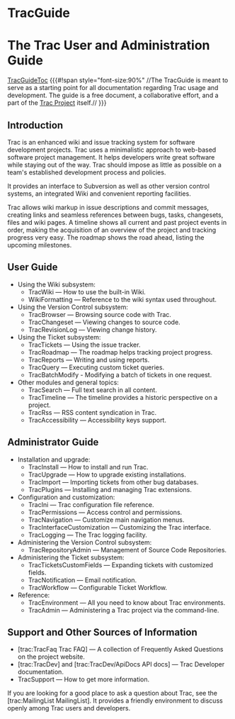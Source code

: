 # TracGuide
# The Trac User and Administration Guide

[TracGuideToc](TracGuideToc.md)
{{{#!span style="font-size:90%"
//The TracGuide is meant to serve as a starting point for all documentation regarding Trac usage and development. The guide is a free document, a collaborative effort, and a part of the [Trac Project](http://trac.edgewall.org) itself.//
}}}

## Introduction

Trac is an enhanced wiki and issue tracking system for software development projects. Trac uses a minimalistic approach to web-based software project management. It helps developers write great software while staying out of the way. Trac should impose as little as possible on a team's established development process and policies.

It provides an interface to Subversion as well as other version control systems, an integrated Wiki and convenient reporting facilities.

Trac allows wiki markup in issue descriptions and commit messages, creating links and seamless references between bugs, tasks, changesets, files and wiki pages. A timeline shows all current and past project events in order, making the acquisition of an overview of the project and tracking progress very easy. The roadmap shows the road ahead, listing the upcoming milestones.

## User Guide

 * Using the Wiki subsystem:
   * TracWiki — How to use the built-in Wiki.
   * WikiFormatting — Reference to the wiki syntax used throughout.
 * Using the Version Control subsystem:
   * TracBrowser — Browsing source code with Trac.
   * TracChangeset — Viewing changes to source code.
   * TracRevisionLog — Viewing change history.
 * Using the Ticket subsystem:
   * TracTickets — Using the issue tracker.
   * TracRoadmap — The roadmap helps tracking project progress.
   * TracReports — Writing and using reports.
   * TracQuery — Executing custom ticket queries.
   * TracBatchModify - Modifying a batch of tickets in one request.
 * Other modules and general topics:
   * TracSearch — Full text search in all content.
   * TracTimeline — The timeline provides a historic perspective on a project.
   * TracRss — RSS content syndication in Trac.
   * TracAccessibility — Accessibility keys support.

## Administrator Guide

 * Installation and upgrade:
   * TracInstall — How to install and run Trac.
   * TracUpgrade — How to upgrade existing installations.
   * TracImport — Importing tickets from other bug databases.
   * TracPlugins — Installing and managing Trac extensions.
 * Configuration and customization:
   * TracIni — Trac configuration file reference.
   * TracPermissions — Access control and permissions.
   * TracNavigation — Customize main navigation menus.
   * TracInterfaceCustomization — Customizing the Trac interface.
   * TracLogging — The Trac logging facility.
 * Administering the Version Control subsystem:
   * TracRepositoryAdmin — Management of Source Code Repositories.
 * Administering the Ticket subsystem:
   * TracTicketsCustomFields — Expanding tickets with customized fields.
   * TracNotification — Email notification.
   * TracWorkflow — Configurable Ticket Workflow.
 * Reference:
   * TracEnvironment — All you need to know about Trac environments.
   * TracAdmin — Administering a Trac project via the command-line.

## Support and Other Sources of Information

 * [trac:TracFaq Trac FAQ] — A collection of Frequently Asked Questions on the project website.
 * [trac:TracDev] and [trac:TracDev/ApiDocs API docs] — Trac Developer documentation.
 * TracSupport — How to get more information.

If you are looking for a good place to ask a question about Trac, see the [trac:MailingList MailingList]. It provides a friendly environment to discuss openly among Trac users and developers.
